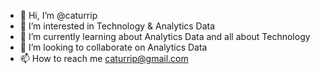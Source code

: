 - 👋 Hi, I’m @caturrip
- 👀 I’m interested in Technology & Analytics Data
- 🌱 I’m currently learning about Analytics Data and all about Technology
- 💞️ I’m looking to collaborate on Analytics Data
- 📫 How to reach me caturrip@gmail.com

<!---
caturrip/caturrip is a ✨ special ✨ repository because its `README.md` (this file) appears on your GitHub profile.
You can click the Preview link to take a look at your changes.
--->
